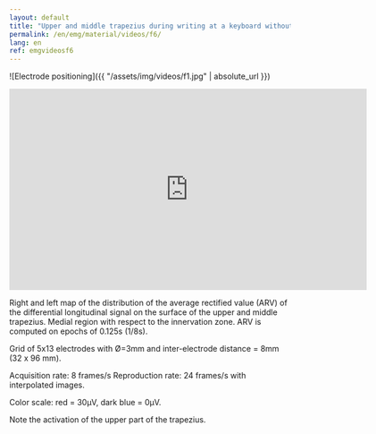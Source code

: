 ```yaml
---
layout: default
title: "Upper and middle trapezius during writing at a keyboard without forearm support."
permalink: /en/emg/material/videos/f6/
lang: en
ref: emgvideosf6
---
```


![Electrode positioning]({{ "/assets/img/videos/f1.jpg" | absolute_url }})

<iframe width="640" height="360" src="https://www.youtube-nocookie.com/embed/imug3pKqpMU?si=JLQAy0cqpjygOZEm&rel=0" title="YouTube video player" frameborder="0" allow="accelerometer; autoplay; clipboard-write; encrypted-media; gyroscope; picture-in-picture; web-share" allowfullscreen></iframe>

Right and left map of the distribution of the average rectified value (ARV) of the differential longitudinal signal on the surface of the upper and middle trapezius. Medial region with respect to the innervation zone.  ARV is computed on epochs of 0.125s (1/8s).

Grid of 5x13 electrodes with Ø=3mm and inter-electrode distance = 8mm (32 x 96 mm).

Acquisition rate: 8 frames/s Reproduction rate: 24 frames/s with interpolated images.

Color scale: red = 30µV, dark blue = 0µV.

Note the activation of the upper part of the trapezius.